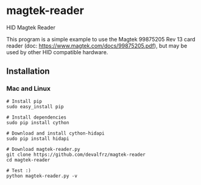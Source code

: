 # magtek-reader
HID Magtek Reader

This program is a simple example to use the Magtek 99875205 Rev 13 card reader (doc: https://www.magtek.com/docs/99875205.pdf), but may be used by other HID compatible hardware.

## Installation

### Mac and Linux
```
# Install pip
sudo easy_install pip

# Install dependencies
sudo pip install cython

# Download and install cython-hidapi 
sudo pip install hidapi

# Download magtek-reader.py
git clone https://github.com/devalfrz/magtek-reader
cd magtek-reader

# Test :)
python magtek-reader.py -v
```
